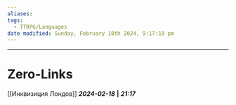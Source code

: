 ```yaml
---
aliases: 
tags:
  - TTRPG/Languages
date modified: Sunday, February 18th 2024, 9:17:19 pm
---
```


___
# Zero-Links
[[Инквизиция Лондов]]
***2024-02-18*** **|** ***21:17***